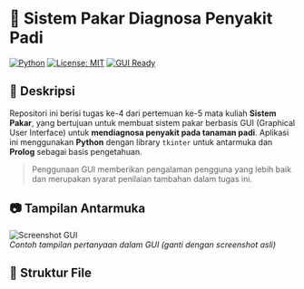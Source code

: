 # 🌾 Sistem Pakar Diagnosa Penyakit Padi

[![Python](https://img.shields.io/badge/Python-3.x-blue?logo=python)](https://www.python.org/)
[![License: MIT](https://img.shields.io/badge/License-MIT-green.svg)](https://opensource.org/licenses/MIT)
[![GUI Ready](https://img.shields.io/badge/GUI-Tkinter-blueviolet)](https://docs.python.org/3/library/tkinter.html)

## 📌 Deskripsi

Repositori ini berisi tugas ke-4 dari pertemuan ke-5 mata kuliah **Sistem Pakar**, yang bertujuan untuk membuat sistem pakar berbasis GUI (Graphical User Interface) untuk **mendiagnosa penyakit pada tanaman padi**. Aplikasi ini menggunakan **Python** dengan library `tkinter` untuk antarmuka dan **Prolog** sebagai basis pengetahuan.

> Penggunaan GUI memberikan pengalaman pengguna yang lebih baik dan merupakan syarat penilaian tambahan dalam tugas ini.

## 📷 Tampilan Antarmuka

![Screenshot GUI](https://via.placeholder.com/800x400.png?text=Contoh+Tampilan+Antarmuka)  
*Contoh tampilan pertanyaan dalam GUI (ganti dengan screenshot asli)*

## 📁 Struktur File

